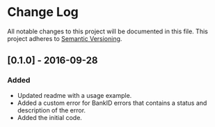 # Change Log
All notable changes to this project will be documented in this file.
This project adheres to [Semantic Versioning](http://semver.org/).

## [0.1.0] - 2016-09-28
### Added
- Updated readme with a usage example.
- Added a custom error for BankID errors that contains a status and description of the error.
- Added the initial code.

